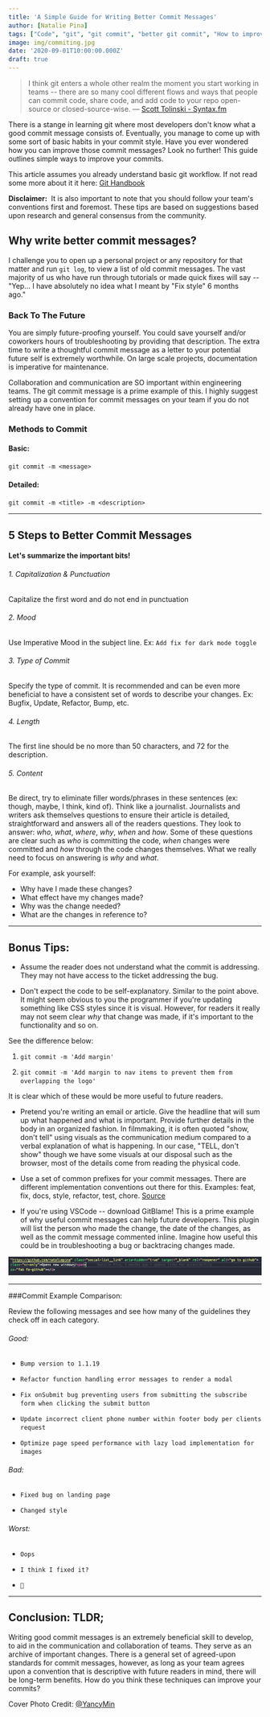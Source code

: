 ```yaml
---
title: 'A Simple Guide for Writing Better Commit Messages'
author: [Natalie Pina]
tags: ["Code", "git", "git commit", "better git commit", "How to improve git commit", "how to write better commit messages", "github", "simple git commit guide", "easy git commit", "how to git commit a message", "steps for git commit messages"]
image: img/commiting.jpg
date: '2020-09-01T10:00:00.000Z'
draft: true
---
```


> I think git enters a whole other realm the moment you start working in teams -- there are so many cool different flows and ways that people can commit code, share code, and add code to your repo open-source or closed-source-wise. — [Scott Tolinski - Syntax.fm](https://podcasts.apple.com/us/podcast/git-fundamentals/id1253186678?i=1000492249335)

There is a stange in learning git where most developers don't know what a good commit message consists of. Eventually, you manage to come up with some sort of basic habits in your commit style. Have you ever wondered how you can improve those commit messages? Look no further! This guide outlines simple ways to improve your commits.

This article assumes you already understand basic git workflow. If not read some more about it it here: [Git Handbook](https://guides.github.com/introduction/git-handbook/) 


**Disclaimer:**  It is also important to note that you should follow your team's conventions first and foremost. These tips are based on suggestions based upon research and general consensus from the community.



## Why write better commit messages?

I challenge you to open up a personal project or any repository for that matter and run `git log`, to view a list of old commit messages. The vast majority of us who have run through tutorials or made quick fixes will say -- "Yep... I have absolutely no idea what I meant by "Fix style" 6 months ago."  

### Back To The Future
You are simply future-proofing yourself. You could save yourself and/or coworkers hours of troubleshooting by providing that description. The extra time to write a thoughtful commit message as a letter to your potential future self is extremely worthwhile. On large scale projects, documentation is imperative for maintenance. 

Collaboration and communication are SO important within engineering teams. The git commit message is a prime example of this. I highly suggest setting up a convention for commit messages on your team if you do not already have one in place.


### Methods to Commit

#### Basic:
`git commit -m <message>`

#### Detailed:
`git commit -m <title> -m <description>`

-----

## 5 Steps to Better Commit Messages
#### Let's summarize the important bits!

###### 1. Capitalization & Punctuation
Capitalize the first word and do not end in punctuation

###### 2. Mood
Use Imperative Mood in the subject line. 
Ex: `Add fix for dark mode toggle`

###### 3. Type of Commit 
Specify the type of commit. It is recommended and can be even more beneficial to have a consistent set of words to describe your changes. 
Ex: Bugfix, Update, Refactor, Bump, etc.

###### 4. Length
The first line should be no more than 50 characters, and 72 for the description.

###### 5. Content
Be direct, try to eliminate filler words/phrases in these sentences (ex: though, maybe, I think, kind of). Think like a journalist. Journalists and writers ask themselves questions to ensure their article is detailed, straightforward and answers all of the readers questions. They look to answer: _who_, _what_, _where_, _why_, _when_ and _how_. Some of these questions are clear such as _who_ is committing the code, _when_ changes were committed and _how_ through the code changes themselves. What we really need to focus on answering is _why_ and _what_.

For example, ask yourself:
- Why have I made these changes?
- What effect have my changes made?
- Why was the change needed?
- What are the changes in reference to?

-----

## Bonus Tips:

- Assume the reader does not understand what the commit is addressing. They may not have access to the ticket addressing the bug. 


- Don't expect the code to be self-explanatory. Similar to the point above. It might seem obvious to you the programmer if you're updating something like CSS styles since it is visual. However, for readers it really may not seem clear _why_ that change was made, if it's important to the functionality and so on.

See the difference below:
1. `git commit -m 'Add margin'`

2. `git commit -m 'Add margin to nav items to prevent them from overlapping the logo'`

It is clear which of these would be more useful to future readers. 

- Pretend you're writing an email or article. Give the headline that will sum up what happened and what is important. Provide further details in the body in an organized fashion. In filmmaking, it is often quoted "show, don't tell" using visuals as the communication medium compared to a verbal explanation of what is happening. In our case, "TELL, don't show" though we have some visuals at our disposal such as the browser, most of the details come from reading the physical code.

- Use a set of common prefixes for your commit messages. There are different implementation conventions out there for this. Examples: feat, fix, docs, style, refactor, test, chore. 
[Source](https://seesparkbox.com/foundry/semantic_commit_messages) 


- If you're using VSCode -- download GitBlame! This is a prime example of why useful commit messages can help future developers. This plugin will list the person who made the change, the date of the changes, as well as the commit message commented inline. Imagine how useful this could be in troubleshooting a bug or backtracing changes made.

![GitBlame](img/git-commit-gitblame.png)

-----

###Commit Example Comparison:

Review the following messages and see how many of the guidelines they check off in each category.

###### Good:

- `Bump version to 1.1.19`

- `Refactor function handling error messages to render a modal`

- `Fix onSubmit bug preventing users from submitting the subscribe form when clicking the submit button`

- `Update incorrect client phone number within footer body per clients request`

- `Optimize page speed performance with lazy load implementation for images`


###### Bad:

- `Fixed bug on landing page`

- `Changed style`


###### Worst:

- `Oops`

- `I think I fixed it?`

- ` 💩 ` 

-----

## Conclusion: TLDR;

Writing good commit messages is an extremely beneficial skill to develop, to aid in the communication and collaboration of teams. They serve as an archive of important changes. There is a general set of agreed-upon standards for commit messages, however, as long as your team agrees upon a convention that is descriptive with future readers in mind, there will be long-term benefits. How do you think these techniques can improve your commits?



Cover Photo Credit: [@YancyMin](https://unsplash.com/@yancymin)